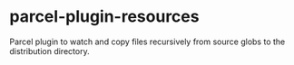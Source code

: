 # parcel-plugin-resources

Parcel plugin to watch and copy files recursively from source globs to the distribution directory.
